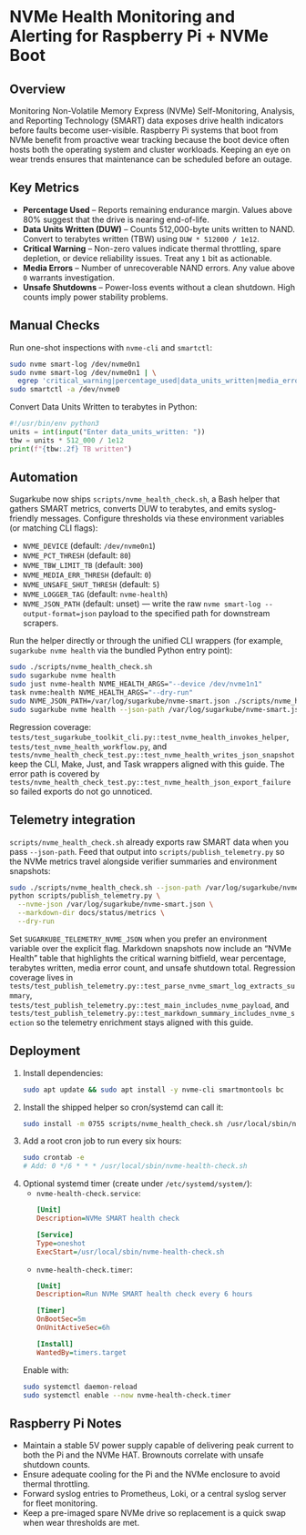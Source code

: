 # NVMe Health Monitoring and Alerting for Raspberry Pi + NVMe Boot

## Overview
Monitoring Non-Volatile Memory Express (NVMe) Self-Monitoring, Analysis, and Reporting
Technology (SMART) data exposes drive health indicators before faults become user-visible.
Raspberry Pi systems that boot from NVMe benefit from proactive wear tracking because the boot
device often hosts both the operating system and cluster workloads. Keeping an eye on wear
trends ensures that maintenance can be scheduled before an outage.

## Key Metrics
- **Percentage Used** – Reports remaining endurance margin. Values above 80% suggest that the
  drive is nearing end-of-life.
- **Data Units Written (DUW)** – Counts 512,000-byte units written to NAND. Convert to terabytes
  written (TBW) using `DUW * 512000 / 1e12`.
- **Critical Warning** – Non-zero values indicate thermal throttling, spare depletion, or device
  reliability issues. Treat any `1` bit as actionable.
- **Media Errors** – Number of unrecoverable NAND errors. Any value above `0` warrants
  investigation.
- **Unsafe Shutdowns** – Power-loss events without a clean shutdown. High counts imply power
  stability problems.

## Manual Checks
Run one-shot inspections with `nvme-cli` and `smartctl`:

```bash
sudo nvme smart-log /dev/nvme0n1
sudo nvme smart-log /dev/nvme0n1 | \
  egrep 'critical_warning|percentage_used|data_units_written|media_errors|num_err_log_entries'
sudo smartctl -a /dev/nvme0
```

Convert Data Units Written to terabytes in Python:

```python
#!/usr/bin/env python3
units = int(input("Enter data_units_written: "))
tbw = units * 512_000 / 1e12
print(f"{tbw:.2f} TB written")
```

## Automation
Sugarkube now ships `scripts/nvme_health_check.sh`, a Bash helper that gathers SMART metrics,
converts DUW to terabytes, and emits syslog-friendly messages. Configure thresholds via these
environment variables (or matching CLI flags):

- `NVME_DEVICE` (default: `/dev/nvme0n1`)
- `NVME_PCT_THRESH` (default: `80`)
- `NVME_TBW_LIMIT_TB` (default: `300`)
- `NVME_MEDIA_ERR_THRESH` (default: `0`)
- `NVME_UNSAFE_SHUT_THRESH` (default: `5`)
- `NVME_LOGGER_TAG` (default: `nvme-health`)
- `NVME_JSON_PATH` (default: unset) — write the raw `nvme smart-log --output-format=json`
  payload to the specified path for downstream scrapers.

Run the helper directly or through the unified CLI wrappers (for example,
`sugarkube nvme health` via the bundled Python entry point):

```bash
sudo ./scripts/nvme_health_check.sh
sudo sugarkube nvme health
sudo just nvme-health NVME_HEALTH_ARGS="--device /dev/nvme1n1"
task nvme:health NVME_HEALTH_ARGS="--dry-run"
sudo NVME_JSON_PATH=/var/log/sugarkube/nvme-smart.json ./scripts/nvme_health_check.sh
sudo sugarkube nvme health --json-path /var/log/sugarkube/nvme-smart.json
```

Regression coverage: `tests/test_sugarkube_toolkit_cli.py::test_nvme_health_invokes_helper`,
`tests/test_nvme_health_workflow.py`, and
`tests/nvme_health_check_test.py::test_nvme_health_writes_json_snapshot` keep the CLI, Make,
Just, and Task wrappers aligned with this guide. The error path is covered by
`tests/nvme_health_check_test.py::test_nvme_health_json_export_failure` so failed exports do
not go unnoticed.

## Telemetry integration

`scripts/nvme_health_check.sh` already exports raw SMART data when you pass
`--json-path`. Feed that output into `scripts/publish_telemetry.py` so the NVMe
metrics travel alongside verifier summaries and environment snapshots:

```bash
sudo ./scripts/nvme_health_check.sh --json-path /var/log/sugarkube/nvme-smart.json
python scripts/publish_telemetry.py \
  --nvme-json /var/log/sugarkube/nvme-smart.json \
  --markdown-dir docs/status/metrics \
  --dry-run
```

Set `SUGARKUBE_TELEMETRY_NVME_JSON` when you prefer an environment variable over
the explicit flag. Markdown snapshots now include an “NVMe Health” table that
highlights the critical warning bitfield, wear percentage, terabytes written,
media error count, and unsafe shutdown total. Regression coverage lives in
`tests/test_publish_telemetry.py::test_parse_nvme_smart_log_extracts_summary`,
`tests/test_publish_telemetry.py::test_main_includes_nvme_payload`, and
`tests/test_publish_telemetry.py::test_markdown_summary_includes_nvme_section` so
the telemetry enrichment stays aligned with this guide.

## Deployment
1. Install dependencies:
   ```bash
   sudo apt update && sudo apt install -y nvme-cli smartmontools bc
   ```
2. Install the shipped helper so cron/systemd can call it:
   ```bash
   sudo install -m 0755 scripts/nvme_health_check.sh /usr/local/sbin/nvme-health-check.sh
   ```
3. Add a root cron job to run every six hours:
   ```bash
   sudo crontab -e
   # Add: 0 */6 * * * /usr/local/sbin/nvme-health-check.sh
   ```
4. Optional systemd timer (create under `/etc/systemd/system/`):
   - `nvme-health-check.service`:
     ```ini
     [Unit]
     Description=NVMe SMART health check

     [Service]
     Type=oneshot
     ExecStart=/usr/local/sbin/nvme-health-check.sh
     ```
   - `nvme-health-check.timer`:
     ```ini
     [Unit]
     Description=Run NVMe SMART health check every 6 hours

     [Timer]
     OnBootSec=5m
     OnUnitActiveSec=6h

     [Install]
     WantedBy=timers.target
     ```
   Enable with:
   ```bash
   sudo systemctl daemon-reload
   sudo systemctl enable --now nvme-health-check.timer
   ```

## Raspberry Pi Notes
- Maintain a stable 5V power supply capable of delivering peak current to both the Pi and the
  NVMe HAT. Brownouts correlate with unsafe shutdown counts.
- Ensure adequate cooling for the Pi and the NVMe enclosure to avoid thermal throttling.
- Forward syslog entries to Prometheus, Loki, or a central syslog server for fleet monitoring.
- Keep a pre-imaged spare NVMe drive so replacement is a quick swap when wear thresholds are met.
